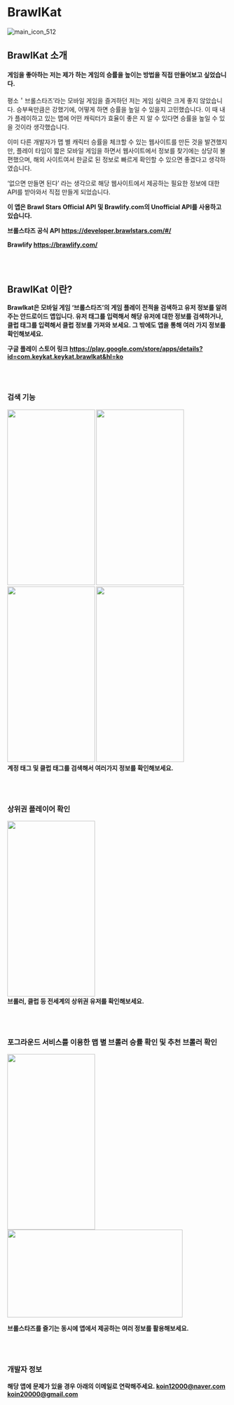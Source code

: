 # BrawlKat
![main_icon_512](https://user-images.githubusercontent.com/26290540/118202327-a321e880-b494-11eb-9034-f2047c4e5b05.png)

## BrawlKat 소개

#### 게임을 좋아하는 저는 제가 하는 게임의 승률을 높이는 방법을 직접 만들어보고 싶었습니다.

평소＇브롤스타즈’라는 모바일 게임을 즐겨하던 저는 게임 실력은 크게 좋지 않았습니다. 승부욕만큼은 강했기에, 어떻게 하면 승률을 높일 수 있을지 고민했습니다. 이 때 내가 플레이하고 있는 맵에 어떤 캐릭터가 효율이 좋은 지 알 수 있다면 승률을 높일 수 있을 것이라 생각했습니다.

이미 다른 개발자가 맵 별 캐릭터 승률을 체크할 수 있는 웹사이트를 만든 것을 발견했지만, 플레이 타임이 짧은 모바일 게임을 하면서 웹사이트에서 정보를 찾기에는 상당히 불편했으며, 해외 사이트여서 한글로 된 정보로 빠르게 확인할 수
있으면 좋겠다고 생각하였습니다.

‘없으면 만들면 된다’ 라는 생각으로 해당 웹사이트에서 제공하는 필요한 정보에 대한 API를 받아와서 직접 만들게 되었습니다.

<b> 이 앱은 Brawl Stars Official API 및 Brawlify.com의 Unofficial API를 사용하고 있습니다.

브롤스타즈 공식 API
https://developer.brawlstars.com/#/

Brawlify
https://brawlify.com/

<br/><br/>
## BrawlKat 이란?

Brawlkat은 모바일 게임 ‘브롤스타즈’의 게임 플레이 전적을 검색하고 유저 정보를 알려주는 안드로이드 앱입니다. 유저 태그를 입력해서 해당 유저에 대한 정보를 검색하거나, 클럽 태그를 입력해서 클럽 정보를 가져와 보세요. 그 밖에도 앱을 통해 여러 가지 정보를 확인해보세요.

구글 플레이 스토어 링크
https://play.google.com/store/apps/details?id=com.keykat.keykat.brawlkat&hl=ko

<br/><br/>
### 검색 기능
<img src="https://user-images.githubusercontent.com/26290540/118202602-3bb86880-b495-11eb-9c31-ec2bdfa8818d.png"  width="200" height="400">
<img src="https://user-images.githubusercontent.com/26290540/118202372-c056b700-b494-11eb-9951-2888665d3123.png"  width="200" height="400">
<img src="https://user-images.githubusercontent.com/26290540/118202370-bf258a00-b494-11eb-99af-16c9c1bb3648.png"  width="200" height="400">
<img src="https://user-images.githubusercontent.com/26290540/118202366-be8cf380-b494-11eb-911f-dc6d2dee4425.png"  width="200" height="400">

<br/>
계정 태그 및 클럽 태그를 검색해서 여러가지 정보를 확인해보세요.



<br/><br/>
### 상위권 플레이어 확인

<img src="https://user-images.githubusercontent.com/26290540/118202363-bd5bc680-b494-11eb-9e4f-0703e35df6a6.png"  width="200" height="400">

<br/>
브롤러, 클럽 등 전세계의 상위권 유저를 확인해보세요.


<br/><br/>
### 포그라운드 서비스를 이용한 맵 별 브롤러 승률 확인 및 추천 브롤러 확인

<img src="https://user-images.githubusercontent.com/26290540/118202762-8df98980-b495-11eb-8857-144b93267662.png"  width="200" height="400">
<img src="https://user-images.githubusercontent.com/26290540/118202752-8934d580-b495-11eb-8742-f574d7266c7d.jpeg"  width="400" height="200">

브롤스타즈를 즐기는 동시에 앱에서 제공하는 여러 정보를 활용해보세요.


<br/><br/>
### 개발자 정보

해당 앱에 문제가 있을 경우 아래의 이메일로 연락해주세요.
koin12000@naver.com<br/>
koin20000@gmail.com


